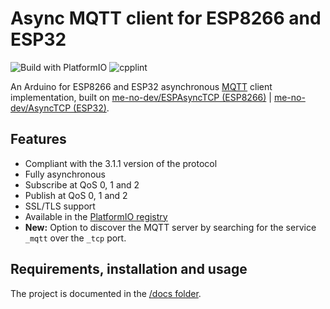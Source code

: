# Async MQTT client for ESP8266 and ESP32

![Build with PlatformIO](https://github.com/marvinroger/async-mqtt-client/workflows/Build%20with%20Platformio/badge.svg)
![cpplint](https://github.com/marvinroger/async-mqtt-client/workflows/cpplint/badge.svg)

An Arduino for ESP8266 and ESP32 asynchronous [MQTT](http://mqtt.org/) client implementation, built on [me-no-dev/ESPAsyncTCP (ESP8266)](https://github.com/me-no-dev/ESPAsyncTCP) | [me-no-dev/AsyncTCP (ESP32)](https://github.com/me-no-dev/AsyncTCP).

## Features

* Compliant with the 3.1.1 version of the protocol
* Fully asynchronous
* Subscribe at QoS 0, 1 and 2
* Publish at QoS 0, 1 and 2
* SSL/TLS support
* Available in the [PlatformIO registry](http://platformio.org/lib/show/346/AsyncMqttClient)
* **New:** Option to discover the MQTT server by searching for the service `_mqtt` over the `_tcp` port.

## Requirements, installation and usage

The project is documented in the [/docs folder](docs).